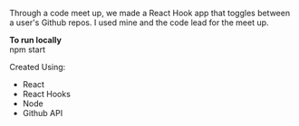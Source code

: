 <p>Through a code meet up, we made a React Hook app that toggles between a user's Github repos. I used mine and the code lead for the meet up.</p>

<p><strong>To run locally</strong><br>
npm start</p>

<p>Created Using:</p>
<ul>
  <li>React</li>
  <li>React Hooks</li>
  <li>Node</li>
  <li>Github API</li>
</ul>
